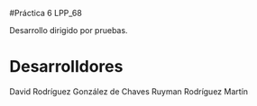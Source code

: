 #Práctica 6 LPP_68

Desarrollo dirigido por pruebas.

# Desarrolldores

David Rodríguez González de Chaves 
Ruyman Rodríguez Martín

